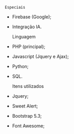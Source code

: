     Especiais

- Firebase (Google);
- Integração IA.

    Linguagem

- PHP (principal);
- Javascript (Jquery e Ajax);
- Python;
- SQL.

    Itens utilizados

- Jquery;
- Sweet Alert;
- Bootstrap 5.3;
- Font Awesome;
